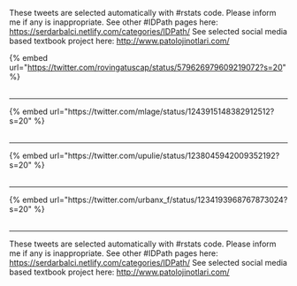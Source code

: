 

These tweets are selected automatically with #rstats code. Please inform me if any is inappropriate.
See other #IDPath pages here: https://serdarbalci.netlify.com/categories/IDPath/ 
See selected social media based textbook project here: http://www.patolojinotlari.com/

{% embed url="https://twitter.com/rovingatuscap/status/579626979609219072?s=20" %}<br>
<br>
<hr>
{% embed url="https://twitter.com/mlage/status/1243915148382912512?s=20" %}<br>
<br>
<hr>
{% embed url="https://twitter.com/upulie/status/1238045942009352192?s=20" %}<br>
<br>
<hr>
{% embed url="https://twitter.com/urbanx_f/status/1234193968767873024?s=20" %}<br>
<br>
<hr>


These tweets are selected automatically with #rstats code. Please inform me if any is inappropriate.
See other #IDPath pages here: https://serdarbalci.netlify.com/categories/IDPath/ 
See selected social media based textbook project here: http://www.patolojinotlari.com/
